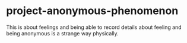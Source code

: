 # project-anonymous-phenomenon
This is about feelings and being able to record details about feeling and being anonymous is a strange way physically.
